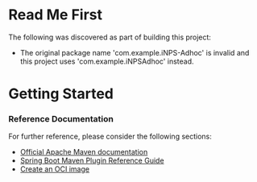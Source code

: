 # Read Me First
The following was discovered as part of building this project:

* The original package name 'com.example.iNPS-Adhoc' is invalid and this project uses 'com.example.iNPSAdhoc' instead.

# Getting Started

### Reference Documentation
For further reference, please consider the following sections:

* [Official Apache Maven documentation](https://maven.apache.org/guides/index.html)
* [Spring Boot Maven Plugin Reference Guide](https://docs.spring.io/spring-boot/docs/2.4.3/maven-plugin/reference/html/)
* [Create an OCI image](https://docs.spring.io/spring-boot/docs/2.4.3/maven-plugin/reference/html/#build-image)

